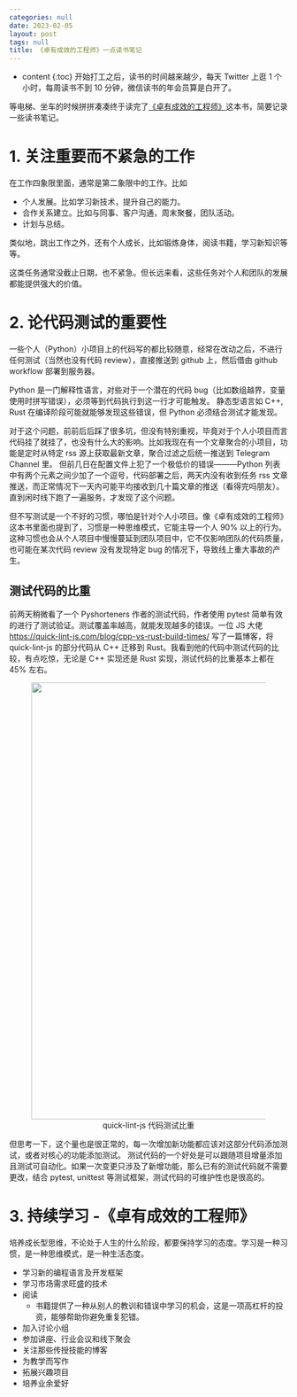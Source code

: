 ```yaml
---
categories: null
date: 2023-02-05
layout: post
tags: null
title: 《卓有成效的工程师》一点读书笔记
---
```

* content
{:toc}
开始打工之后，读书的时间越来越少，每天 Twitter 上逛 1 个小时，每周读书不到 10 分钟，微信读书的年会员算是白开了。 




等电梯、坐车的时候拼拼凑凑终于读完了[《卓有成效的工程师》](https://book.douban.com/subject/35948443/)这本书，简要记录一些读书笔记。

# 1. 关注重要而不紧急的工作

在工作四象限里面，通常是第二象限中的工作。比如
- 个人发展。比如学习新技术，提升自己的能力。
- 合作关系建立。比如与同事、客户沟通，周末聚餐，团队活动。
- 计划与总结。

类似地，跳出工作之外，还有个人成长，比如锻炼身体，阅读书籍，学习新知识等等。

这类任务通常没截止日期，也不紧急。但长远来看，这些任务对个人和团队的发展都能提供强大的价值。

# 2. 论代码测试的重要性 

一些个人（Python）小项目上的代码写的都比较随意，经常在改动之后，不进行任何测试（当然也没有代码 review），直接推送到 github 上，然后借由 github workflow 部署到服务器。

Python 是一门解释性语言，对些对于一个潜在的代码 bug（比如数组越界，变量使用时拼写错误），必须等到代码执行到这一行才可能触发。 静态型语言如 C++, Rust 在编译阶段可能就能够发现这些错误，但 Python 必须结合测试才能发现。 

对于这个问题，前前后后踩了很多坑，但没有特别重视，毕竟对于个人小项目而言代码挂了就挂了，也没有什么大的影响。比如我现在有一个文章聚合的小项目，功能是定时从特定 rss 源上获取最新文章，聚合过滤之后统一推送到 Telegram Channel 里。 但前几日在配置文件上犯了一个极低价的错误———Python 列表中有两个元素之间少加了一个逗号，代码部署之后，两天内没有收到任务 rss 文章推送，而正常情况下一天内可能平均接收到几十篇文章的推送（看得完吗朋友）。直到闲时线下跑了一遍服务，才发现了这个问题。

但不写测试是一个不好的习惯，哪怕是针对个人小项目。像《卓有成效的工程师》这本书里面也提到了，习惯是一种思维模式，它能主导一个人 90% 以上的行为。这种习惯也会从个人项目中慢慢蔓延到团队项目中，它不仅影响团队的代码质量，也可能在某次代码 review 没有发现特定 bug 的情况下，导致线上重大事故的产生。

## 测试代码的比重
前两天稍微看了一个 Pyshorteners 作者的测试代码，作者使用 pytest 简单有效的进行了测试验证。测试覆盖率越高，就能发现越多的错误。一位 JS 大佬 https://quick-lint-js.com/blog/cpp-vs-rust-build-times/ 写了一篇博客，将 quick-lint-js 的部分代码从 C++ 迁移到 Rust。我看到他的代码中测试代码的比较，有点吃惊，无论是 C++ 实现还是 Rust 实现，测试代码的比重基本上都在 45% 左右。 

<!-- https://image.ddot.cc/202312/test_is_important_20231222_1158.png -->
<figure style="text-align: center;">
    <img src="https://dlj.one/laabsk" width="789pt"> 
    <figcaption style="text-align:center"> quick-lint-js 代码测试比重 </figcaption>
</figure>

但思考一下，这个量也是很正常的，每一次增加新功能都应该对这部分代码添加测试，或者对核心的功能添加测试。 测试代码的一个好处是可以跟随项目增量添加且测试可自动化。如果一次变更只涉及了新增功能，那么已有的测试代码就不需要更改，结合 pytest, unittest 等测试框架，测试代码的可维护性也是很高的。

# 3. 持续学习 -《卓有成效的工程师》
培养成长型思维，不论处于人生的什么阶段，都要保持学习的态度。学习是一种习惯，是一种思维模式，是一种生活态度。

- 学习新的编程语言及开发框架
- 学习市场需求旺盛的技术 
- 阅读
  - 书籍提供了一种从别人的教训和错误中学习的机会，这是一项高杠杆的投资，能够帮助你避免重复犯错。
- 加入讨论小组
- 参加讲座、行业会议和线下聚会
- 关注那些传授技能的博客 
- 为教学而写作
- 拓展兴趣项目 
- 培养业余爱好